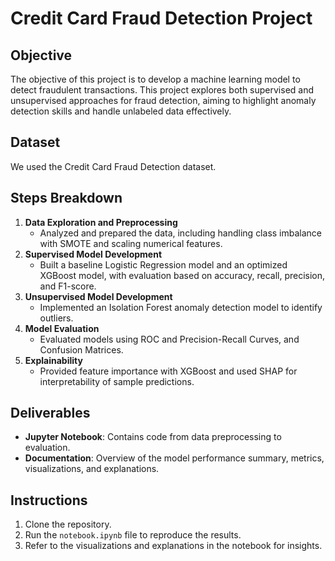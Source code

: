 
# Credit Card Fraud Detection Project

## Objective
The objective of this project is to develop a machine learning model to detect fraudulent transactions. This project explores both supervised and unsupervised approaches for fraud detection, aiming to highlight anomaly detection skills and handle unlabeled data effectively.

## Dataset
We used the  Credit Card Fraud Detection dataset.

## Steps Breakdown
1. **Data Exploration and Preprocessing**
    - Analyzed and prepared the data, including handling class imbalance with SMOTE and scaling numerical features.
2. **Supervised Model Development**
    - Built a baseline Logistic Regression model and an optimized XGBoost model, with evaluation based on accuracy, recall, precision, and F1-score.
3. **Unsupervised Model Development**
    - Implemented an Isolation Forest anomaly detection model to identify outliers.
4. **Model Evaluation**
    - Evaluated models using ROC and Precision-Recall Curves, and Confusion Matrices.
5. **Explainability**
    - Provided feature importance with XGBoost and used SHAP for interpretability of sample predictions.

## Deliverables
- **Jupyter Notebook**: Contains code from data preprocessing to evaluation.
- **Documentation**: Overview of the model performance summary, metrics, visualizations, and explanations.

## Instructions
1. Clone the repository.
2. Run the `notebook.ipynb` file to reproduce the results.
3. Refer to the visualizations and explanations in the notebook for insights.

